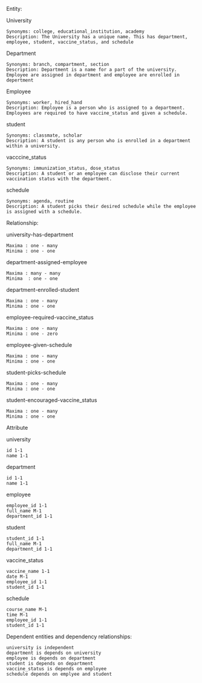 Entity:

  University
  
  
    Synonyms: college, educational_institution, academy
    Description: The University has a unique name. This has department, employee, student, vaccine_status, and schedule
  Department
  
  
    Synonyms: branch, compartment, section
    Description: Department is a name for a part of the university. Employee are assigned in department and employee are enrolled in depertment
  Employee
  
  
    Synonyms: worker, hired_hand
    Description: Employee is a person who is assigned to a department. Employees are required to have vaccine_status and given a schedule.

  student
   
  
    Synonyms: classmate, scholar
    Description: A student is any person who is enrolled in a department within a university. 
  
  vacccine_status
     
  
    Synonyms: immunization_status, dose_status
    Description: A student or an employee can disclose their current vaccination status with the department. 
  
  schedule
     
  
    Synonyms: agenda, routine
    Description: A student picks their desired schedule while the employee is assigned with a schedule.  
    
    
Relationship:


  university-has-department


    Maxima : one - many
    Minima : one - one


  department-assigned-employee


    Maxima : many - many
    Minima  : one - one


  department-enrolled-student
  
  
    Maxima : one - many
    Minima : one - one
  
  
  employee-required-vaccine_status
  
  
    Maxima : one - many
    Minima : one - zero


  employee-given-schedule
  
  
    Maxima : one - many
    Minima : one - one
    
    
  student-picks-schedule
  
  
    Maxima : one - many
    Minima : one - one
    
    
  student-encouraged-vaccine_status
  
  
    Maxima : one - many
    Minima : one - one
    
    
    
Attribute


  university


    id 1-1
    name 1-1 


  department
    
    
    id 1-1
    name 1-1


employee


    employee_id 1-1
    full_name M-1
    department_id 1-1


student


    student_id 1-1
    full_name M-1
    department_id 1-1
    
    

vaccine_status


    vaccine_name 1-1
    date M-1
    employee_id 1-1 
    student_id 1-1
    
  
schedule


    course_name M-1
    time M-1
    employee_id 1-1 
    student_id 1-1
    
Dependent entities and dependency relationships:
   
   
   
    university is independent
    department is depends on university
    employee is depends on department
    student is depends on department
    vaccine_status is depends on employee
    schedule depends on emplyee and student
   
   

  






